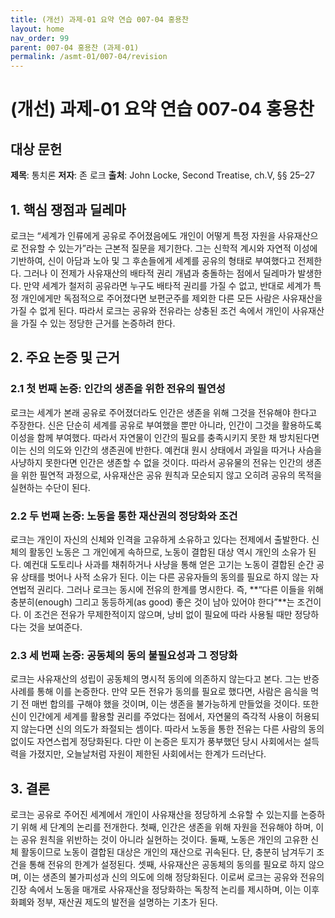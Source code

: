 ```yaml
---
title: (개선) 과제-01 요약 연습 007-04 홍용찬
layout: home
nav_order: 99
parent: 007-04 홍용찬 (과제-01)
permalink: /asmt-01/007-04/revision
---
```


# (개선) 과제-01 요약 연습 007-04 홍용찬 


## 대상 문헌
**제목**: 통치론
**저자**: 존 로크
**출처**: John Locke, Second Treatise, ch.V, §§ 25–27 

## 1. 핵심 쟁점과 딜레마  
로크는 “세계가 인류에게 공유로 주어졌음에도 개인이 어떻게 특정 자원을 사유재산으로 전유할 수 있는가”라는 근본적 질문을 제기한다. 그는 신학적 계시와 자연적 이성에 기반하여, 신이 아담과 노아 및 그 후손들에게 세계를 공유의 형태로 부여했다고 전제한다. 그러나 이 전제가 사유재산의 배타적 권리 개념과 충돌하는 점에서 딜레마가 발생한다. 만약 세계가 철저히 공유라면 누구도 배타적 권리를 가질 수 없고, 반대로 세계가 특정 개인에게만 독점적으로 주어졌다면 보편군주를 제외한 다른 모든 사람은 사유재산을 가질 수 없게 된다. 따라서 로크는 공유와 전유라는 상충된 조건 속에서 개인이 사유재산을 가질 수 있는 정당한 근거를 논증하려 한다.

## 2. 주요 논증 및 근거  

### 2.1 첫 번째 논증: 인간의 생존을 위한 전유의 필연성 
로크는 세계가 본래 공유로 주어졌더라도 인간은 생존을 위해 그것을 전유해야 한다고 주장한다. 신은 단순히 세계를 공유로 부여했을 뿐만 아니라, 인간이 그것을 활용하도록 이성을 함께 부여했다. 따라서 자연물이 인간의 필요를 충족시키지 못한 채 방치된다면 이는 신의 의도와 인간의 생존권에 반한다. 예컨대 원시 상태에서 과일을 따거나 사슴을 사냥하지 못한다면 인간은 생존할 수 없을 것이다. 따라서 공유물의 전유는 인간의 생존을 위한 필연적 과정으로, 사유재산은 공유 원칙과 모순되지 않고 오히려 공유의 목적을 실현하는 수단이 된다.

### 2.2 두 번째 논증: 노동을 통한 재산권의 정당화와 조건
로크는 개인이 자신의 신체와 인격을 고유하게 소유하고 있다는 전제에서 출발한다. 신체의 활동인 노동은 그 개인에게 속하므로, 노동이 결합된 대상 역시 개인의 소유가 된다. 예컨대 도토리나 사과를 채취하거나 사냥을 통해 얻은 고기는 노동이 결합된 순간 공유 상태를 벗어나 사적 소유가 된다. 이는 다른 공유자들의 동의를 필요로 하지 않는 자연법적 권리다. 그러나 로크는 동시에 전유의 한계를 명시한다. 즉, **“다른 이들을 위해 충분히(enough) 그리고 동등하게(as good) 좋은 것이 남아 있어야 한다”**는 조건이다. 이 조건은 전유가 무제한적이지 않으며, 낭비 없이 필요에 따라 사용될 때만 정당하다는 것을 보여준다.

### 2.3 세 번째 논증: 공동체의 동의 불필요성과 그 정당화
로크는 사유재산의 성립이 공동체의 명시적 동의에 의존하지 않는다고 본다. 그는 반증 사례를 통해 이를 논증한다. 만약 모든 전유가 동의를 필요로 했다면, 사람은 음식을 먹기 전 매번 합의를 구해야 했을 것이며, 이는 생존을 불가능하게 만들었을 것이다. 또한 신이 인간에게 세계를 활용할 권리를 주었다는 점에서, 자연물의 즉각적 사용이 허용되지 않는다면 신의 의도가 좌절되는 셈이다. 따라서 노동을 통한 전유는 다른 사람의 동의 없이도 자연스럽게 정당화된다. 다만 이 논증은 토지가 풍부했던 당시 사회에서는 설득력을 가졌지만, 오늘날처럼 자원이 제한된 사회에서는 한계가 드러난다.

## 3. 결론  
로크는 공유로 주어진 세계에서 개인이 사유재산을 정당하게 소유할 수 있는지를 논증하기 위해 세 단계의 논리를 전개한다. 첫째, 인간은 생존을 위해 자원을 전유해야 하며, 이는 공유 원칙을 위반하는 것이 아니라 실현하는 것이다. 둘째, 노동은 개인의 고유한 신체 활동이므로 노동이 결합된 대상은 개인의 재산으로 귀속된다. 단, 충분히 남겨두기 조건을 통해 전유의 한계가 설정된다. 셋째, 사유재산은 공동체의 동의를 필요로 하지 않으며, 이는 생존의 불가피성과 신의 의도에 의해 정당화된다. 이로써 로크는 공유와 전유의 긴장 속에서 노동을 매개로 사유재산을 정당화하는 독창적 논리를 제시하며, 이는 이후 화폐와 정부, 재산권 제도의 발전을 설명하는 기초가 된다.